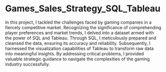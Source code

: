 # Games_Sales_Strategy_SQL_Tableau

In this project, I tackled the challenges faced by gaming companies in a fiercely competitive market. Recognizing the significance of comprehending player preferences and market trends, I delved into a dataset armed with the power of SQL and Tableau. Through SQL, I meticulously prepared and cleansed the data, ensuring its accuracy and reliability. Subsequently, I harnessed the visualization capabilities of Tableau to transform raw data into meaningful insights. By addressing critical problems, I provided valuable strategic guidance to navigate the complexities of the gaming industry successfully.
